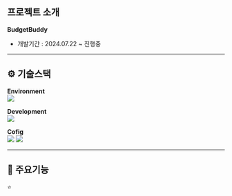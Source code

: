 
## 프로젝트 소개
**BudgetBuddy**  
- 개발기간 : 2024.07.22 ~ 진행중  

* * *   
⚙️ 기술스택
-------------
**Environment**  
<img src="https://img.shields.io/badge/Spring-6DB33F?style=for-the-badge&logo=spring&logoColor=white"/> 
  
**Development**  
<img src="https://img.shields.io/badge/Java-ED8B00?style=for-the-badge&logo=openjdk&logoColor=white"/>
  
**Cofig**  
<img src="https://img.shields.io/badge/Gradle-02303A.svg?style=for-the-badge&logo=Gradle&logoColor=white"/> <img src="https://img.shields.io/badge/Spring_Security-6DB33F?style=for-the-badge&logo=Spring-Security&logoColor=white"/> 

* * *     
📌 주요기능
-------------
⭐ 
